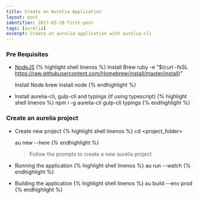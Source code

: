 ```yaml
---
title: Create an Aurelia Application
layout: post
identifier: 2017-03-28-first-post
tags: [aurelia]
excerpt: Create an aurelia application with aurelia-cli
---
```


### Pre Requisites

* [NodeJS](https://nodejs.org/en/)
  {% highlight shell linenos %}
  Install Brew
  ruby -e "$(curl -fsSL https://raw.githubusercontent.com/Homebrew/install/master/install)"

  Install Node
  brew install node
  {% endhighlight %}

* Install aurelia-cli, gulp-cli and typings (if using typescript)
  {% highlight shell linenos %}
  npm i -g aurelia-cli gulp-cli typings
  {% endhighlight %}

### Create an aurelia project

* Create new project
  {% highlight shell linenos %}
  cd <project_folder>

  au new --here
  {% endhighlight %}

  > Follow the prompts to create a new aurelia project

* Running the application
  {% highlight shell linenos %}
  au run --watch
  {% endhighlight %}

* Building the application
  {% highlight shell linenos %}
  au build --env prod
  {% endhighlight %}

